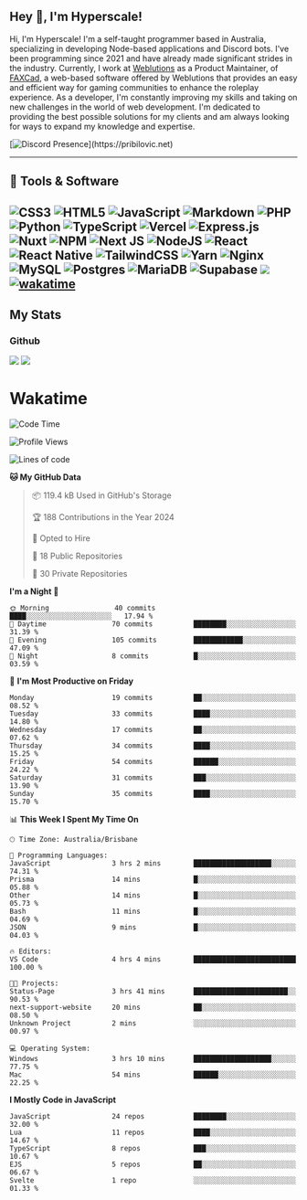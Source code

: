 ## Hey 👋, I'm Hyperscale!

Hi, I'm Hyperscale! I'm a self-taught programmer based in Australia, specializing in developing Node-based applications and Discord bots. I've been programming since 2021 and have already made significant strides in the industry. Currently, I work at [Weblutions](https://weblutions.com) as a Product Maintainer, of [FAXCad](https://weblutions.com/store/faxcad), a web-based software offered by Weblutions that provides an easy and efficient way for gaming communities to enhance the roleplay experience. As a developer, I'm constantly improving my skills and taking on new challenges in the world of web development. I'm dedicated to providing the best possible solutions for my clients and am always looking for ways to expand my knowledge and expertise.

[![Discord Presence](https://lanyard.cnrad.dev/api/906061699562475581?=idleMessage=:Just%Chillin%With%My%Kangaroo!)](https://pribilovic.net)

<p align="center">
<a href="https://github.com/Hyperscale1">
</a>
</p>

---
## 🔧 Tools & Software

![CSS3](https://img.shields.io/badge/css3-%231572B6.svg?style=for-the-badge&logo=css3&logoColor=white) ![HTML5](https://img.shields.io/badge/html5-%23E34F26.svg?style=for-the-badge&logo=html5&logoColor=white) ![JavaScript](https://img.shields.io/badge/javascript-%23323330.svg?style=for-the-badge&logo=javascript&logoColor=%23F7DF1E)  ![Markdown](https://img.shields.io/badge/markdown-%23000000.svg?style=for-the-badge&logo=markdown&logoColor=white) ![PHP](https://img.shields.io/badge/php-%23777BB4.svg?style=for-the-badge&logo=php&logoColor=white) ![Python](https://img.shields.io/badge/python-3670A0?style=for-the-badge&logo=python&logoColor=ffdd54) ![TypeScript](https://img.shields.io/badge/typescript-%23007ACC.svg?style=for-the-badge&logo=typescript&logoColor=white) ![Vercel](https://img.shields.io/badge/vercel-%23000000.svg?style=for-the-badge&logo=vercel&logoColor=white) ![Express.js](https://img.shields.io/badge/express.js-%23404d59.svg?style=for-the-badge&logo=express&logoColor=%2361DAFB) ![Nuxt](https://img.shields.io/badge/Nuxt-%23404d59.svg?style=for-the-badge&logo=nuxtdotjs&logoColor=%02dc82)  ![NPM](https://img.shields.io/badge/NPM-%23000000.svg?style=for-the-badge&logo=npm&logoColor=white) ![Next JS](https://img.shields.io/badge/Next-black?style=for-the-badge&logo=next.js&logoColor=white) ![NodeJS](https://img.shields.io/badge/node.js-6DA55F?style=for-the-badge&logo=node.js&logoColor=white) ![React](https://img.shields.io/badge/react-%2320232a.svg?style=for-the-badge&logo=react&logoColor=%2361DAFB) ![React Native](https://img.shields.io/badge/react_native-%2320232a.svg?style=for-the-badge&logo=react&logoColor=%2361DAFB) ![TailwindCSS](https://img.shields.io/badge/tailwindcss-%2338B2AC.svg?style=for-the-badge&logo=tailwind-css&logoColor=white) ![Yarn](https://img.shields.io/badge/yarn-%232C8EBB.svg?style=for-the-badge&logo=yarn&logoColor=white) ![Nginx](https://img.shields.io/badge/nginx-%23009639.svg?style=for-the-badge&logo=nginx&logoColor=white) ![MySQL](https://img.shields.io/badge/mysql-%2300f.svg?style=for-the-badge&logo=mysql&logoColor=white) ![Postgres](https://img.shields.io/badge/postgres-%23316192.svg?style=for-the-badge&logo=postgresql&logoColor=white) ![MariaDB](https://img.shields.io/badge/mariadb-%23316192.svg?style=for-the-badge&logo=mariadb&logoColor=white) ![Supabase](https://img.shields.io/badge/Supabase-3ECF8E?style=for-the-badge&logo=supabase&logoColor=white) ![](https://img.shields.io/badge/Ubuntu-E95420?style=for-the-badge&logo=ubuntu&logoColor=white) [![wakatime](https://wakatime.com/badge/user/6e098b16-30e8-493e-bf77-598fafbb912d.svg?style=for-the-badge)](https://wakatime.com/@6e098b16-30e8-493e-bf77-598fafbb912d) 
---
## My Stats

### Github
![](https://github-readme-stats.vercel.app/api?username=Hyperscale1&theme=blue-green)
![](https://github-readme-stats.vercel.app/api/top-langs/?username=Hyperscale1&theme=blue-green)

# Wakatime
<!--START_SECTION:waka-->
![Code Time](http://img.shields.io/badge/Code%20Time-828%20hrs%2053%20mins-blue)

![Profile Views](http://img.shields.io/badge/Profile%20Views-0-blue)

![Lines of code](https://img.shields.io/badge/From%20Hello%20World%20I%27ve%20Written-464.4%20thousand%20lines%20of%20code-blue)

**🐱 My GitHub Data** 

> 📦 119.4 kB Used in GitHub's Storage 
 > 
> 🏆 188 Contributions in the Year 2024
 > 
> 💼 Opted to Hire
 > 
> 📜 18 Public Repositories 
 > 
> 🔑 30 Private Repositories 
 > 
**I'm a Night 🦉** 

```text
🌞 Morning                40 commits          ████░░░░░░░░░░░░░░░░░░░░░   17.94 % 
🌆 Daytime                70 commits          ████████░░░░░░░░░░░░░░░░░   31.39 % 
🌃 Evening                105 commits         ████████████░░░░░░░░░░░░░   47.09 % 
🌙 Night                  8 commits           █░░░░░░░░░░░░░░░░░░░░░░░░   03.59 % 
```
📅 **I'm Most Productive on Friday** 

```text
Monday                   19 commits          ██░░░░░░░░░░░░░░░░░░░░░░░   08.52 % 
Tuesday                  33 commits          ████░░░░░░░░░░░░░░░░░░░░░   14.80 % 
Wednesday                17 commits          ██░░░░░░░░░░░░░░░░░░░░░░░   07.62 % 
Thursday                 34 commits          ████░░░░░░░░░░░░░░░░░░░░░   15.25 % 
Friday                   54 commits          ██████░░░░░░░░░░░░░░░░░░░   24.22 % 
Saturday                 31 commits          ███░░░░░░░░░░░░░░░░░░░░░░   13.90 % 
Sunday                   35 commits          ████░░░░░░░░░░░░░░░░░░░░░   15.70 % 
```


📊 **This Week I Spent My Time On** 

```text
🕑︎ Time Zone: Australia/Brisbane

💬 Programming Languages: 
JavaScript               3 hrs 2 mins        ███████████████████░░░░░░   74.31 % 
Prisma                   14 mins             █░░░░░░░░░░░░░░░░░░░░░░░░   05.88 % 
Other                    14 mins             █░░░░░░░░░░░░░░░░░░░░░░░░   05.73 % 
Bash                     11 mins             █░░░░░░░░░░░░░░░░░░░░░░░░   04.69 % 
JSON                     9 mins              █░░░░░░░░░░░░░░░░░░░░░░░░   04.03 % 

🔥 Editors: 
VS Code                  4 hrs 4 mins        █████████████████████████   100.00 % 

🐱‍💻 Projects: 
Status-Page              3 hrs 41 mins       ███████████████████████░░   90.53 % 
next-support-website     20 mins             ██░░░░░░░░░░░░░░░░░░░░░░░   08.50 % 
Unknown Project          2 mins              ░░░░░░░░░░░░░░░░░░░░░░░░░   00.97 % 

💻 Operating System: 
Windows                  3 hrs 10 mins       ███████████████████░░░░░░   77.75 % 
Mac                      54 mins             ██████░░░░░░░░░░░░░░░░░░░   22.25 % 
```

**I Mostly Code in JavaScript** 

```text
JavaScript               24 repos            ████████░░░░░░░░░░░░░░░░░   32.00 % 
Lua                      11 repos            ████░░░░░░░░░░░░░░░░░░░░░   14.67 % 
TypeScript               8 repos             ███░░░░░░░░░░░░░░░░░░░░░░   10.67 % 
EJS                      5 repos             ██░░░░░░░░░░░░░░░░░░░░░░░   06.67 % 
Svelte                   1 repo              ░░░░░░░░░░░░░░░░░░░░░░░░░   01.33 % 
```




<!--END_SECTION:waka-->
